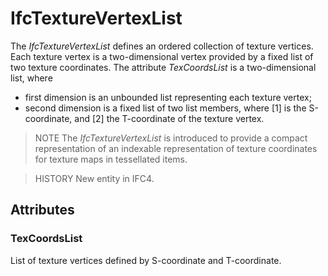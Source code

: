 # IfcTextureVertexList

The _IfcTextureVertexList_ defines an ordered collection of texture vertices. Each texture vertex is a two-dimensional vertex provided by a fixed list of two texture coordinates. The attribute _TexCoordsList_ is a two-dimensional list, where

* first dimension is an unbounded list representing each texture vertex;
* second dimension is a fixed list of two list members, where [1] is the S-coordinate, and [2] the T-coordinate of the texture vertex.

> NOTE The _IfcTextureVertexList_ is introduced to provide a compact representation of an indexable representation of texture coordinates for texture maps in tessellated items.

> HISTORY New entity in IFC4.

## Attributes

### TexCoordsList
List of texture vertices defined by S-coordinate and T-coordinate.

